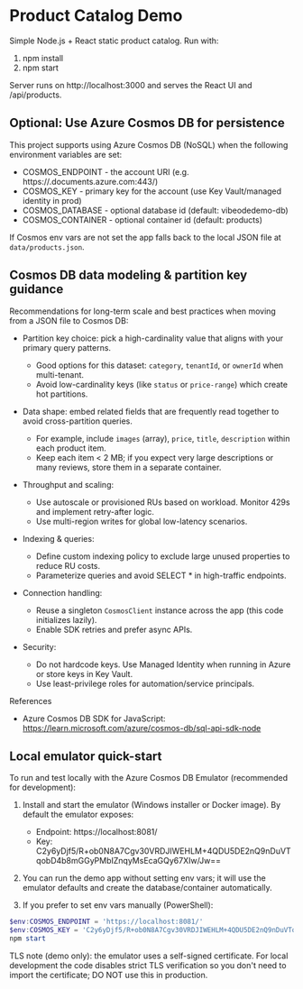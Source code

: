 # Product Catalog Demo

Simple Node.js + React static product catalog. Run with:

1. npm install
2. npm start

Server runs on http://localhost:3000 and serves the React UI and /api/products.

Optional: Use Azure Cosmos DB for persistence
------------------------------------------------
This project supports using Azure Cosmos DB (NoSQL) when the following environment variables are set:

- COSMOS_ENDPOINT - the account URI (e.g. https://<account>.documents.azure.com:443/)
- COSMOS_KEY - primary key for the account (use Key Vault/managed identity in prod)
- COSMOS_DATABASE - optional database id (default: vibeodedemo-db)
- COSMOS_CONTAINER - optional container id (default: products)

If Cosmos env vars are not set the app falls back to the local JSON file at `data/products.json`.

Cosmos DB data modeling & partition key guidance
------------------------------------------------
Recommendations for long-term scale and best practices when moving from a JSON file to Cosmos DB:

- Partition key choice: pick a high-cardinality value that aligns with your primary query patterns.
	- Good options for this dataset: `category`, `tenantId`, or `ownerId` when multi-tenant.
	- Avoid low-cardinality keys (like `status` or `price-range`) which create hot partitions.

- Data shape: embed related fields that are frequently read together to avoid cross-partition queries.
	- For example, include `images` (array), `price`, `title`, `description` within each product item.
	- Keep each item < 2 MB; if you expect very large descriptions or many reviews, store them in a separate container.

- Throughput and scaling:
	- Use autoscale or provisioned RUs based on workload. Monitor 429s and implement retry-after logic.
	- Use multi-region writes for global low-latency scenarios.

- Indexing & queries:
	- Define custom indexing policy to exclude large unused properties to reduce RU costs.
	- Parameterize queries and avoid SELECT * in high-traffic endpoints.

- Connection handling:
	- Reuse a singleton `CosmosClient` instance across the app (this code initializes lazily).
	- Enable SDK retries and prefer async APIs.

- Security:
	- Do not hardcode keys. Use Managed Identity when running in Azure or store keys in Key Vault.
	- Use least-privilege roles for automation/service principals.

References
- Azure Cosmos DB SDK for JavaScript: https://learn.microsoft.com/azure/cosmos-db/sql-api-sdk-node

Local emulator quick-start
-------------------------
To run and test locally with the Azure Cosmos DB Emulator (recommended for development):

1. Install and start the emulator (Windows installer or Docker image). By default the emulator exposes:

	- Endpoint: https://localhost:8081/
	- Key: C2y6yDjf5/R+ob0N8A7Cgv30VRDJIWEHLM+4QDU5DE2nQ9nDuVTqobD4b8mGGyPMbIZnqyMsEcaGQy67XIw/Jw==

2. You can run the demo app without setting env vars; it will use the emulator defaults and create the database/container automatically.

3. If you prefer to set env vars manually (PowerShell):

```powershell
$env:COSMOS_ENDPOINT = 'https://localhost:8081/'
$env:COSMOS_KEY = 'C2y6yDjf5/R+ob0N8A7Cgv30VRDJIWEHLM+4QDU5DE2nQ9nDuVTqobD4b8mGGyPMbIZnqyMsEcaGQy67XIw/Jw=='
npm start
```

TLS note (demo only): the emulator uses a self-signed certificate. For local development the code disables strict TLS verification so you don't need to import the certificate; DO NOT use this in production.


